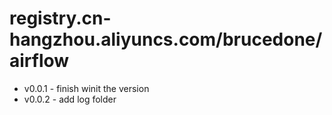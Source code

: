 # registry.cn-hangzhou.aliyuncs.com/brucedone/airflow
* v0.0.1 - finish winit the version
* v0.0.2 - add log folder